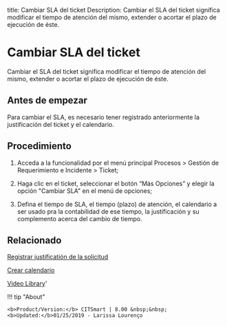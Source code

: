 title:  Cambiar SLA del ticket 
Description: Cambiar el SLA del ticket significa modificar el tiempo de atención del mismo, extender o acortar el plazo de ejecución de éste.
# Cambiar SLA del ticket

Cambiar el SLA del ticket significa modificar el tiempo de atención del mismo, extender o acortar el plazo de ejecución de éste.

Antes de empezar
----------------

Para cambiar el SLA, es necesario tener registrado anteriormente la
justificación del ticket y el calendario.

Procedimiento
-------------

1.  Acceda a la funcionalidad por el menú principal Procesos \> Gestión de
    Requerimiento e Incidente \> Ticket;

2.  Haga clic en el ticket, seleccionar el botón “Más Opciones” y elegir la
    opción "Cambiar SLA" en el menú de opciones;

3.  Defina el tiempo de SLA, el tiempo (plazo) de atención, el calendario a ser
    usado pra la contabilidad de ese tiempo, la justificación y su complemento
    acerca del cambio de tiempo.

Relacionado
-----------

[Registrar justificatión de la solicitud](/es-es/citsmart-platform-9/processes/portfolio-and-catalog/configuration/register-request-justification.html)

[Crear calendario](/es-es/citsmart-platform-9/platform-administration/time/create-calendar.html)

<i class='fa fa-youtube-play  fa-2x' style='color:#97ce17;vertical-align: middle;'> </i> [Video Library](https://www.youtube.com/playlist?list=PLB5qK2uzf2ROfIFL9F-3s-gomHNzudBEy)'

!!! tip "About"

    <b>Product/Version:</b> CITSmart | 8.00 &nbsp;&nbsp;
    <b>Updated:</b>01/25/2019 - Larissa Lourenço
